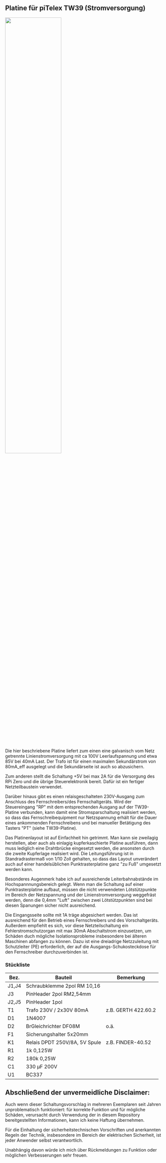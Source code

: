 ## Platine für piTelex TW39 (Stromversorgung)



<img src="KiCad/Stromversorgung-Leiterbahnen.png" width="60%" align=middle>

Die hier beschriebene Platine liefert zum einen eine galvanisch vom Netz getrennte Linienstromversorgung mit  ca 100V Leerlaufspannung und etwa 85V bei 40mA Last. Der Trafo ist für einen maximalen Sekundärstrom von 80mA_eff ausgelegt und die Sekundärseite ist auch so abzusichern. 

Zum anderen stellt die Schaltung +5V bei max 2A für die Versorgung des RPi Zero und die übrige Steuerelektronik bereit. Dafür ist ein fertiger Netzteilbaustein verwendet. 

Darüber hinaus gibt es einen relaisgeschalteten 230V-Ausgang zum Anschluss des Fernschreibers/des Fernschaltgeräts. Wird der Steuereingang "RP" mit dem entsprechenden Ausgang auf der TW39-Platine verbunden, kann damit eine Stromsparschaltung realisiert werden, so dass das Fernschreibequipment nur Netzspannung erhält für die Dauer eines ankommenden Fernschreibens und bei manueller Betätigung des Tasters "PT" (siehe TW39-Platine).

Das Platinenlayout ist auf Einfachheit hin getrimmt. Man kann sie zweilagig herstellen, aber auch als einlagig kupferkaschierte Platine ausführen, dann muss lediglich eine Drahtbrücke eingesetzt werden, die ansonsten durch die zweite Kupferlage realisiert wird. Die Leitungsführung ist in Standradrastermaß von 1/10 Zoll gehalten, so dass das Layout unverändert auch auf einer handelsüblichen Punktrasterplatine ganz "zu Fuß" umgesetzt werden kann.

 Besonderes Augenmerk habe ich auf ausreichende Leiterbahnabstände im Hochspannnungsbereich gelegt. 
Wenn man die Schaltung auf einer Punktrasterplatine aufbaut, müssen die nicht verwendeten Lötstützpunkte im Bereich der Netzspannung und der Linienstromversorgung weggefräst werden, denn die 0,4mm "Luft" 
zwischen zwei Lötstützpunkten sind bei diesen Spanungen sicher nicht ausreichend. 

Die Eingangsseite sollte mit 1A träge abgesichert werden. Das ist ausreichend für den Betrieb eines Fernschreibers und des Vorschaltgeräts. Außerdem empfiehlt es sich, vor diese Netzteilschaltung ein Fehlerstromschutzorgan mit max 30mA Abschaltstrom einzusetzen, um Schäden duch mögliche Isolationsprobleme insbesondere bei älteren Maschinen abfangen zu können. Dazu ist eine dreiadrige Netzzuleitung mit Schutzleiter (PE) erforderlich, der auf die Ausgangs-Schukosteckdose für den Fernschreiber durchzuverbinden ist.

### Stückliste
|Bez.|Bauteil|Bemerkung|
|----|-------|---------|
| J1,J4| Schraubklemme 2pol  RM 10,16|
| J3|PinHeader 2pol RM2,54mm|
| J2,J5|PinHeader 1pol|
|T1| Trafo 230V / 2x30V 80mA |z.B. GERTH 422.60.2| 
|D1| 1N4007|
|D2|BrGleichrichter DF08M| o.ä.|
|F1|Sicherungshalter 5x20mm|
|K1|Relais DPDT 250V/8A, 5V Spule | z.B. FINDER-40.52|
|R1|1k 0,125W|
|R2|180k 0,25W|
|C1| 330 µF 200V|
|U1|BC337|

## Abschließend der unvermeidliche Disclaimer:
Auch wenn dieser Schaltungsvorschlag in mehreren Exemplaren seit Jahren unproblematisch funktioniert: für korrekte Funktion und für mögliche Schäden, verursacht durch Verwendung der in diesem Repository bereitgestellten Informationen, kann ich keine Haftung übernehmen. 

Für die Einhaltung der sicherheitstechnischen Vorschriften und anerkannten Regeln der Technik, insbesondere im Bereich der elektrischen Sicherheit, ist jeder Anwender selbst verantwortlich.

Unabhängig davon würde ich mich über Rückmeldungen zu Funktion oder möglichen Verbesserungen sehr freuen.
